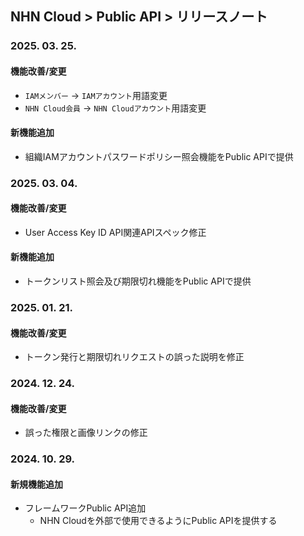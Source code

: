 ## NHN Cloud > Public API > リリースノート

### 2025. 03. 25.
#### 機能改善/変更

- `IAMメンバー` -> `IAMアカウント`用語変更
- `NHN Cloud会員` -> `NHN Cloudアカウント`用語変更

#### 新機能追加

- 組織IAMアカウントパスワードポリシー照会機能をPublic APIで提供

### 2025. 03. 04.
#### 機能改善/変更

- User Access Key ID API関連APIスペック修正

#### 新機能追加

- トークンリスト照会及び期限切れ機能をPublic APIで提供

### 2025. 01. 21.
#### 機能改善/変更

- トークン発行と期限切れリクエストの誤った説明を修正

### 2024. 12. 24.
#### 機能改善/変更

- 誤った権限と画像リンクの修正

### 2024. 10. 29.
#### 新規機能追加

- フレームワークPublic API追加
    - NHN Cloudを外部で使用できるようにPublic APIを提供する
